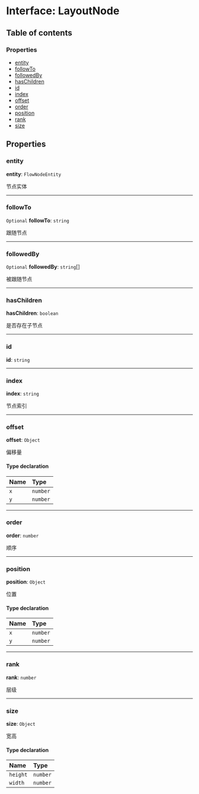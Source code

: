 # Interface: LayoutNode

## Table of contents

### Properties

* [entity](/en/auto-docs/free-auto-layout-plugin/interfaces/LayoutNode.md#entity)
* [followTo](/en/auto-docs/free-auto-layout-plugin/interfaces/LayoutNode.md#followto)
* [followedBy](/en/auto-docs/free-auto-layout-plugin/interfaces/LayoutNode.md#followedby)
* [hasChildren](/en/auto-docs/free-auto-layout-plugin/interfaces/LayoutNode.md#haschildren)
* [id](/en/auto-docs/free-auto-layout-plugin/interfaces/LayoutNode.md#id)
* [index](/en/auto-docs/free-auto-layout-plugin/interfaces/LayoutNode.md#index)
* [offset](/en/auto-docs/free-auto-layout-plugin/interfaces/LayoutNode.md#offset)
* [order](/en/auto-docs/free-auto-layout-plugin/interfaces/LayoutNode.md#order)
* [position](/en/auto-docs/free-auto-layout-plugin/interfaces/LayoutNode.md#position)
* [rank](/en/auto-docs/free-auto-layout-plugin/interfaces/LayoutNode.md#rank)
* [size](/en/auto-docs/free-auto-layout-plugin/interfaces/LayoutNode.md#size)

## Properties

### entity

**entity**: `FlowNodeEntity`

节点实体

***

### followTo

`Optional` **followTo**: `string`

跟随节点

***

### followedBy

`Optional` **followedBy**: `string`\[]

被跟随节点

***

### hasChildren

**hasChildren**: `boolean`

是否存在子节点

***

### id

**id**: `string`

***

### index

**index**: `string`

节点索引

***

### offset

**offset**: `Object`

偏移量

#### Type declaration

| Name | Type |
| :------ | :------ |
| `x` | `number` |
| `y` | `number` |

***

### order

**order**: `number`

顺序

***

### position

**position**: `Object`

位置

#### Type declaration

| Name | Type |
| :------ | :------ |
| `x` | `number` |
| `y` | `number` |

***

### rank

**rank**: `number`

层级

***

### size

**size**: `Object`

宽高

#### Type declaration

| Name | Type |
| :------ | :------ |
| `height` | `number` |
| `width` | `number` |
